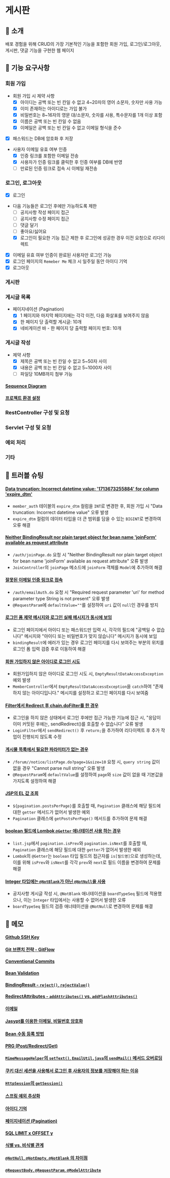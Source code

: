 # 게시판

## 💬 소개

배포 경험을 위해 CRUD의 가장 기본적인 기능을 포함한 회원 가입, 로그인/로그아웃, 게시판, 댓글 기능을 구현한 웹 페이지

## 🔨 기능 요구사항

### 회원 가입

- 회원 가입 시 제약 사항
  - [x] 아이디는 공백 또는 빈 칸일 수 없고 4~20자의 영어 소문자, 숫자만 사용 가능
  - [x] 이미 존재하는 아이디로는 가입 불가
  - [x] 비밀번호는 8~16자의 영문 대/소문자, 숫자를 사용, 특수문자를 1개 이상 포함
  - [x] 이름은 공백 또는 빈 칸일 수 없음
  - [x] 이메일은 공백 또는 빈 칸일 수 없고 이메일 형식을 준수
- [x] 패스워드는 DB에 암호화 후 저장
- 사용자 이메일 유효 여부 인증
  - [x] 인증 링크를 포함한 이메일 전송
  - [x] 사용자가 인증 링크를 클릭한 후 인증 여부를 DB에 반영
  - [ ] 만료된 인증 링크로 접속 시 이메일 재전송

### 로그인, 로그아웃

- [x] 로그인
- 다음 기능들은 로그인 후에만 가능하도록 제한
  - [ ] 공지사항 작성 페이지 접근
  - [ ] 공지사항 수정 페이지 접근
  - [ ] 댓글 달기
  - [ ] 좋아요/싫어요
  - [x] 로그인이 필요한 기능 접근 제한 후 로그인에 성공한 경우 이전 요청으로 리다이렉트
- [x] 이메일 유효 여부 인증이 완료된 사용자만 로그인 가능
- [x] 로그인 페이지의 `Remeber Me` 체크 시 일주일 동안 아이디 기억
- [x] 로그아웃

### 게시판

### 게시글 목록

- 페이지네이션 (Pagination)
  - [x] 1 페이지와 마지막 페이지에는 각각 이전, 다음 화살표를 보여주지 않음
  - [x] 한 페이지 당 출력할 게시글: 10개
  - [x] 네비게이션 바 - 한 페이지 당 출력할 페이지 번호: 10개

### 게시글 작성

- 제약 사항
  - [x] 제목은 공백 또는 빈 칸일 수 없고 5~50자 사이
  - [x] 내용은 공백 또는 빈 칸일 수 없고 5~1000자 사이
  - [ ] 파일당 10MB까지 첨부 가능

#### [Sequence Diagram](https://velog.io/@hakie2kim/Sequence-Diagram)

#### [프로젝트 환경 설정](https://velog.io/@hakie2kim/%ED%94%84%EB%A1%9C%EC%A0%9D%ED%8A%B8-%ED%99%98%EA%B2%BD-%EC%84%A4%EC%A0%95)

### RestController 구성 및 요청

### Servlet 구성 및 요청

### 예외 처리

### 기타

## 🚨 트러블 슈팅

#### [Data truncation: Incorrect datetime value: '1713673255884' for column 'expire_dtm'](https://velog.io/@hakie2kim/Data-truncation-Incorrect-datetime-value-1713673255884-for-column-expiredtm)

- `member_auth` 테이블의 `expire_dtm` 컬럼을 `INT`로 변경한 후, 회원 가입 시 "Data truncation: Incorrect datetime value" 오류 발생
- `expire_dtm` 컬럼의 데이터 타입을 더 큰 범위를 담을 수 있는 `BIGINT`로 변경하여 오류 해결

#### [Neither BindingResult nor plain target object for bean name 'joinForm' available as request attribute](https://velog.io/@hakie2kim/Neither-BindingResult-nor-plain-target-object-for-bean-name-joinForm-available-as-request-attribute)

- `/auth/joinPage.do` 요청 시 "Neither BindingResult nor plain target object for bean name 'joinForm' available as request attribute" 오류 발생
- `JoinController`의 `joinPage` 메소드에 `joinForm` 객체를 `Model`에 추가하여 해결

#### [잘못된 이메일 인증 링크로 접속](https://velog.io/@hakie2kim/%EC%9E%98%EB%AA%BB%EB%90%9C-%EC%9D%B4%EB%A9%94%EC%9D%BC-%EC%9D%B8%EC%A6%9D-%EB%A7%81%ED%81%AC%EB%A1%9C-%EC%A0%91%EC%86%8D)

- `/auth/emailAuth.do` 요청 시 "Required request parameter 'uri' for method parameter type String is not present" 오류 발생
- `@RequestParam`에 `defaultValue=""`를 설정하여 `uri` 값이 `null`인 경우를 방지

#### [로그인 폼 제약 메시지와 로그인 실패 메시지가 동시에 보임](https://velog.io/@hakie2kim/%EB%A1%9C%EA%B7%B8%EC%9D%B8-%ED%8F%BC-%EC%A0%9C%EC%95%BD-%EB%A9%94%EC%8B%9C%EC%A7%80%EC%99%80-%EB%A1%9C%EA%B7%B8%EC%9D%B8-%EC%8B%A4%ED%8C%A8-%EB%A9%94%EC%8B%9C%EC%A7%80%EA%B0%80-%EB%8F%99%EC%8B%9C%EC%97%90-%EB%B3%B4%EC%9E%84)

- 로그인 페이지에서 아이디 또는 패스워드만 입력 시, 각각의 필드에 "공백일 수 없습니다" 메시지와 "아이디 또는 비밀번호가 맞지 않습니다" 메시지가 동시에 보임
- `bindingResult`에 에러가 있는 경우 로그인 페이지를 다시 보여주는 부분의 위치를 로그인 폼 입력 검증 후로 이동하여 해결

#### [회원 가입하지 않은 아이디로 로그인 시도](https://velog.io/@hakie2kim/%ED%9A%8C%EC%9B%90-%EA%B0%80%EC%9E%85%ED%95%98%EC%A7%80-%EC%95%8A%EC%9D%80-%EC%95%84%EC%9D%B4%EB%94%94%EB%A1%9C-%EB%A1%9C%EA%B7%B8%EC%9D%B8-%EC%8B%9C%EB%8F%84)

- 회원가입하지 않은 아이디로 로그인 시도 시, `EmptyResultDataAccessException` 예외 발생
- `MemberController`에서 `EmptyResultDataAccessException`을 `catch`하여 "존재하지 않는 아이디입니다." 메시지를 설정하고 로그인 페이지를 다시 보여줌

#### [Filter에서 Redirect 후 chain.doFilter를 한 경우](https://velog.io/@hakie2kim/Filter%EC%97%90%EC%84%9C-Redirect-%ED%9B%84-chain.doFilter%EB%A5%BC-%ED%95%9C-%EA%B2%BD%EC%9A%B0)

- 로그인을 하지 않은 상태에서 로그인 후에만 접근 가능한 기능에 접근 시, "응답이 이미 커밋된 후에는, sendRedirect()를 호출할 수 없습니다" 오류 발생
- `LoginFilter`에서 `sendRedirect()` 후 `return;`을 추가하여 리다이렉트 후 추가 작업이 진행되지 않도록 수정

#### [게시물 목록에서 필요한 파라미터가 없는 경우](https://velog.io/@hakie2kim/%EA%B2%8C%EC%8B%9C%EB%AC%BC-%EB%AA%A9%EB%A1%9D%EC%97%90%EC%84%9C-%ED%95%84%EC%9A%94%ED%95%9C-%ED%8C%8C%EB%9D%BC%EB%AF%B8%ED%84%B0%EA%B0%80-%EC%97%86%EB%8A%94-%EA%B2%BD%EC%9A%B0)

- `/forum//notice/listPage.do?page=1&size=10` 요청 시, `query string` 값이 없을 경우 "Cannot parse null string" 오류 발생
- `@RequestParam`에 `defaultValue`를 설정하여 `page`와 `size` 값이 없을 때 기본값을 가지도록 설정하여 해결

#### [JSP의 EL 값 조회](https://velog.io/@hakie2kim/JSP%EC%9D%98-EL-%EA%B0%92-%EC%A1%B0%ED%9A%8C)

- `${pagination.postsPerPage}`를 호출할 때, `Pagination` 클래스에 해당 필드에 대한 `getter` 메서드가 없어서 발생한 예외
- `Pagination` 클래스에 `getPostsPerPage()` 메서드를 추가하여 문제 해결

#### [boolean 필드에 Lombok `@Getter` 애너테이션 사용 하는 경우](https://velog.io/@hakie2kim/boolean-%ED%95%84%EB%93%9C%EC%97%90-Lombok-Getter-%EC%95%A0%EB%84%88%ED%85%8C%EC%9D%B4%EC%85%98-%EC%82%AC%EC%9A%A9-%ED%95%98%EB%8A%94-%EA%B2%BD%EC%9A%B0)

- `list.jsp`에서 `pagination.isPrev`와 `pagination.isNext`를 호출할 때, `Pagination` 클래스에 해당 필드에 대한 `getter`가 없어서 발생한 예외
- `Lombok`의 `@Getter`는 `boolean` 타입 필드의 접근자를 `is[필드명]`으로 생성하는데, 이를 위해 `isPrev`와 `isNext`를 각각 `prev`와 `next`로 필드 이름을 변경하여 문제를 해결

#### [Integer 타입에는 `@NotBlank`가 아닌 `@NotNull`을 사용](https://velog.io/@hakie2kim/Integer-%ED%83%80%EC%9E%85%EC%97%90%EB%8A%94-NotBlank%EA%B0%80-%EC%95%84%EB%8B%8C-NotNull%EC%9D%84-%EC%82%AC%EC%9A%A9)

- 공지사항 게시글 작성 시, `@NotBlank` 애너테이션을 `boardTypeSeq` 필드에 적용했으나, 이는 `Integer` 타입에서는 사용할 수 없어서 발생한 오류
- `boardTypeSeq` 필드의 검증 애너테이션을 `@NotNull`로 변경하여 문제를 해결

## 📝 메모

#### [Github SSH Key](https://velog.io/@hakie2kim/Github-SSH-Key)

#### [Git 브랜치 전략 - GitFlow](https://velog.io/@hakie2kim/Git-%EB%B8%8C%EB%9E%9C%EC%B9%98-%EC%A0%84%EB%9E%B5-GitFlow)

#### [Conventional Commits](https://velog.io/@hakie2kim/Conventional-Commits)

#### [Bean Validation](https://velog.io/@hakie2kim/Bean-Validation)

#### [BindingResult - `reject()`, `rejectValue()`](https://velog.io/@hakie2kim/BindingResult-reject-rejectValue)

#### [RedirectAttributes - `addAttributes()` vs. `addFlashAttributes()`](https://velog.io/@hakie2kim/RedirectAttributes-addAttributes-vs.-addFlashAttributes)

#### [이메일](https://velog.io/@hakie2kim/%EC%9D%B4%EB%A9%94%EC%9D%BC)

#### [Jasypt를 이용한 이메일, 비밀번호 암호화](https://velog.io/@hakie2kim/Jasypt%EB%A5%BC-%EC%9D%B4%EC%9A%A9%ED%95%9C-%EC%9D%B4%EB%A9%94%EC%9D%BC-%EB%B9%84%EB%B0%80%EB%B2%88%ED%98%B8-%EC%95%94%ED%98%B8%ED%99%94)

#### [Bean 수동 등록 방법](https://velog.io/@hakie2kim/bean-%EC%88%98%EB%8F%99-%EB%93%B1%EB%A1%9D-%EB%B0%A9%EB%B2%95)

#### [PRG (Post/Redirect/Get)](https://velog.io/@hakie2kim/PRG-PostRedirectGet)

#### [`MimeMessageHelper`의 `setText()`, `EmailUtil.java`의 `sendMail()` 메서드 오버로딩](https://velog.io/@hakie2kim/MimeMessageHelper%EC%9D%98-setText-EmailUtil.java%EC%9D%98-sendMail-%EB%A9%94%EC%84%9C%EB%93%9C-%EC%98%A4%EB%B2%84%EB%A1%9C%EB%94%A9)

#### [쿠키 대신 세션을 사용해서 로그인 후 사용자의 정보를 저장해야 하는 이유](https://velog.io/@hakie2kim/%EC%BF%A0%ED%82%A4-%EB%8C%80%EC%8B%A0-%EC%84%B8%EC%85%98%EC%9D%84-%EC%82%AC%EC%9A%A9%ED%95%B4%EC%84%9C-%EB%A1%9C%EA%B7%B8%EC%9D%B8-%ED%9B%84-%EC%82%AC%EC%9A%A9%EC%9E%90%EC%9D%98-%EC%A0%95%EB%B3%B4%EB%A5%BC-%EC%A0%80%EC%9E%A5%ED%95%B4%EC%95%BC-%ED%95%98%EB%8A%94-%EC%9D%B4%EC%9C%A0)

#### [`HttpSession`의 `getSession()`](https://velog.io/@hakie2kim/HttpSession%EC%9D%98-getSession)

#### [스프링 예외 추상화](https://velog.io/@hakie2kim/%EC%8A%A4%ED%94%84%EB%A7%81-%EC%98%88%EC%99%B8-%EC%B6%94%EC%83%81%ED%99%94)

#### [아이디 기억](https://velog.io/@hakie2kim/%EC%95%84%EC%9D%B4%EB%94%94-%EA%B8%B0%EC%96%B5)

#### [페이지네이션 (Pagination)](https://velog.io/@hakie2kim/%ED%8E%98%EC%9D%B4%EC%A7%80%EB%84%A4%EC%9D%B4%EC%85%98-Pagination)

#### [SQL LIMIT x OFFSET y](https://velog.io/@hakie2kim/SQL-LIMIT-x-OFFSET-y)

#### [식별 vs. 비식별 관계](https://velog.io/@hakie2kim/%EC%8B%9D%EB%B3%84-vs.-%EB%B9%84%EC%8B%9D%EB%B3%84-%EA%B4%80%EA%B3%84)

#### [`@NotNull`, `@NotEmpty`, `@NotBlank` 의 차이점](https://velog.io/@hakie2kim/NotNull-NotEmpty-NotBlank-%EC%9D%98-%EC%B0%A8%EC%9D%B4%EC%A0%90)

#### [`@RequestBody`, `@RequestParam`, `@ModelAttribute`](https://velog.io/@hakie2kim/RequestBody-RequestParam-ModelAttribute)
